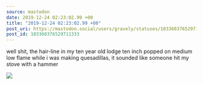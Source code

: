 ```yaml
---
source: mastodon
date: 2019-12-24 02:23:02.99 +00
title: "2019-12-24 02:23:02.99 +00"
post_uri: https://mastodon.social/users/gravely/statuses/103360376529711333
post_id: 103360376529711333
---
```

well shit, the hair-line in my ten year old lodge ten inch popped on medium low flame while i was making quesadillas, it sounded like someone hit my stove with a hammer


![](/images/23066256.jpg)

